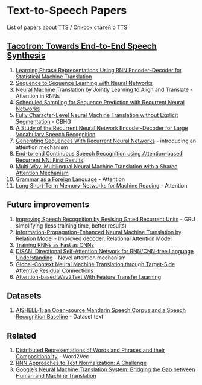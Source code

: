 # Text-to-Speech Papers
List of papers about TTS / Список статей о TTS

## [Tacotron: Towards End-to-End Speech Synthesis](https://arxiv.org/pdf/1703.10135.pdf)
1. [Learning Phrase Representations Using RNN Encoder–Decoder for Statistical Machine Translation](https://arxiv.org/pdf/1406.1078v3.pdf)
2. [Sequence to Sequence Learning with Neural Networks](https://arxiv.org/pdf/1409.3215.pdf)
3. [Neural Machine Translation by Jointly Learning to Align and Translate](https://arxiv.org/pdf/1409.0473.pdf) - Attention in RNNs
4. [Scheduled Sampling for Sequence Prediction with Recurrent Neural Networks](http://papers.nips.cc/paper/5956-scheduled-sampling-for-sequence-prediction-with-recurrent-neural-networks.pdf)
5. [Fully Character-Level Neural Machine Translation without Explicit Segmentation](https://arxiv.org/pdf/1610.03017.pdf) - CBHG
6. [A Study of the Recurrent Neural Network Encoder-Decoder for Large Vocabulary Speech Recognition](http://homepages.inf.ed.ac.uk/srenals/ll-rnn-is15.pdf)
7. [Generating Sequences With Recurrent Neural Networks](https://arxiv.org/pdf/1308.0850) - introducing an attention mechanism
8. [End-to-end Continuous Speech Recognition using Attention-based Recurrent NN: First Results](https://arxiv.org/pdf/1412.1602.pdf)
9. [Multi-Way, Multilingual Neural Machine Translation with a Shared Attention Mechanism](https://arxiv.org/pdf/1601.01073.pdf)
10. [Grammar as a Foreign Language](https://arxiv.org/pdf/1412.7449.pdf) - Attention
11. [Long Short-Term Memory-Networks for Machine Reading](https://arxiv.org/pdf/1601.06733.pdf) - Attention
## Future improvements
1. [Improving Speech Recognition by Revising Gated Recurrent Units](https://arxiv.org/pdf/1710.00641.pdf) - GRU simplifying (less training time, better results)
2. [Information-Propagation-Enhanced Neural Machine Translation by Relation Model](https://arxiv.org/pdf/1709.01766.pdf) - Improved decoder, Relational Attention Model
3. [Training RNNs as Fast as CNNs](https://arxiv.org/pdf/1709.02755.pdf)
4. [DiSAN: Directional Self-Attention Network for RNN/CNN-free Language Understanding](https://arxiv.org/pdf/1709.04696.pdf) - Novel attention mechanism
5. [Global-Context Neural Machine Translation through Target-Side Attentive Residual Connections](https://arxiv.org/pdf/1709.04849.pdf)
6. [Attention-based Wav2Text With Feature Transfer Learning](https://arxiv.org/pdf/1709.07814.pdf)
## Datasets
1. [AISHELL-1: an Open-source Mandarin Speech Corpus and a Speech Recognition Baseline](https://arxiv.org/pdf/1709.05522.pdf) - Dataset text
## Related
1. [Distributed Representations of Words and Phrases and their Compositionality](http://papers.nips.cc/paper/5021-distributed-representations-of-words-and-phrases-and-their-compositionality.pdf) - Word2Vec
2. [RNN Approaches to Text Normalization: A Challenge](https://arxiv.org/pdf/1611.00068.pdf)
3. [Google’s Neural Machine Translation System: Bridging the Gap between Human and Machine Translation](https://arxiv.org/pdf/1609.08144.pdf)
